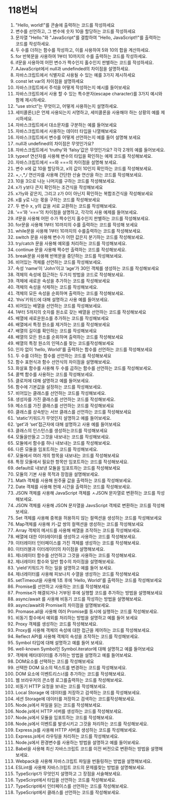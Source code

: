 # 118번뇌

1. "Hello, world!"를 콘솔에 출력하는 코드를 작성하세요
2. 변수를 선언하고, 그 변수에 숫자 10을 할당하는 코드를 작성하세요
3. 문자열 "Hello."와 "JavaScript"를 결합하여 "Hello, JavaScript!!"를 출력하는 코드를 작성하세요.
4. 두 수를 더하는 함수를 작성하고, 이를 사용하여 5와 10의 합을 계산하세요.
5. for 반복문을 사용하여 1부터 10까지의 수를 출력하는 코드를 작성하세요.
6. if문을 사용하여 어떤 변수가 짝수인지 홀수인지 판별하는 코드를 작성하세요.
7. AJavaScript에서 null과 undefinded의 차이점을 설명하세요.
8. 자바스크립트에서 식별자로 사용될 수 있는 예를 3가지 제시하세요
9. const let var의 차이점을 설명하세요
10. 자바스크립트에서 주석을 어떻게 작성하는지 예시를 들어보세요
11. 자바스크립트에서 사용 할 수 있는 특수분자(escape character)를 3가지 예시와 함께 제시하세요.
12. “use strict”는 무엇이고, 어떻게 사용하는지 설명하세요.
13. 세미콜론(;)은 언제 사용되는지 서명하고, 세미콜론을 사용해야 하는 상황의 예를 제시하세요.
14. 자바스크립트에서 대소문자를 구분하는 예를 들어보세요
15. 자바스크립트에서 사용하는 데이터 타입을 나열해보세요
16. 자바스크립트에서 변수를 어떻게 선언하는지 예를 들어 설명해 보세요
17. null과 undefined의 차이점은 무엇인가요?
18. 자바스크립트에서 ‘truthy’와 ‘falsy’값은 무엇인가요? 각각 2개의 예를 들어보세요.
19. typeof 연산자를 사용해 변수의 타입을 확인하는 예제 코드를 작성해보세요.
20. 자바스크립트에서 ==와 ===의 차이점을 설명해 보세요.
21. 변수 x에 값 10을 할당하고, x의 값이 10인지 확인하는 코드를 작성해보세요.
22. +,-,\*,/ 연산자를 사용해 간단한 산술 연산을 하는 코드를 작성해보세요.
23. 10을 3으로 나눈 나머지를 구하는 코드를 작성해보세요.
24. x가 y보다 큰지 확인하는 조건식을 작성해보세요
25. x가y와 같은지, 그리고 z가 0이 아닌지 확인하는 복합조건식을 작성해보세요
26. x를 y로 나눈 몫을 구하는 코드를 작성해보세요
27. 두 변수 x, y의 값을 서로 교환하는 코드를 작성해보세요.
28. ‘==’와 ‘===’의 차이점을 설명하고, 각각의 사용 예제를 들어보세요.
29. if문을 사용해 어떤 수가 짝수인지 홀수인지 판별하는 코드를 작성해보세요.
30. for문을 사용해 1부터 10까지의 수를 출력하는 코드를 작성해 보세요
31. while문을 사용해 1부터 10까지의 수를출력하는 코드를 작성해보세요.
32. switch 문을 사용해 변수가 어떤 값은지 분기하는 코드를 작성해보세요.
33. try/catch 문을 사용해 예외를 처리하는 코드를 작성해보세요.
34. continue 문을 사용해 짝수만 출력하는 코드를 작성해보세요.
35. break문을 사용해 반복문을 중단하는 코드를 작성해보세요.
36. 비어있는 객체를 선언하는 코드를 작성해보세요.
37. 속성 ‘name’이 ‘John’이고 ‘age’가 30인 객체를 생성하는 코드를 작성해보세요
38. 객체의 속성에 접근하는 두가지 방법을 코드로 작성해보세요.
39. 객체에 새로운 속성을 추가하는 코드를 작성해보세요
40. 객체의 속성을 삭제하는 코드를 작성해보세요.
41. 객체의 모든 속성을 순회하며 출력하는 코드를 작성해보세요.
42. ‘this’키워드에 대해 설명하고 사용 예를 들어보세요.
43. 비어있는 배열을 선언하는 코드를 작성해보세요.
44. 1부터 5까지의 숫자를 원소로 갖는 배열을 선언하는 코드를 작성해보세요
45. 배열에 새로운원소를 추가하는 코드를 작성해보세요
46. 배열에서 특정 원소를 제거하는 코드를 작성해보세요
47. 배열의 길이를 확인하는 코드를 작성해보세요
48. 배열의 모든 원소를 순회하며 출력하는 코드를 작성해보세요
49. 배열의 특정 원소의 인덱스를 찾는 코드를작성해보세요
50. 인자 없이 ‘hello, World!’를 출력하는 함수를 선언하는 코드를 작성해보세요
51. 두 수를 더하는 함수를 선언하는 코드를 작성해보세요
52. 함수 표현식과 함수 선언식의 차이점을 설명해보세요.
53. 화살표 함수를 사용해 두 수를 곱하는 함수를 선언하는 코드를 작성해보세요.
54. 콜백 함수를 사용하는 코드를 작성해보세요.
55. 클로저에 대해 설명하고 예를 들어보세요.
56. 함수에 기본값을 설정하는 코드를 작성해보세요.
57. 비어있는 클래스를 선언하는 코드를 작성해보세요.
58. 생성자를 가진 클래스를 선언하는 코드를 작성해보세요.
59. 메소드를 가진 클래스를 선언하는 코드를 작성해보세요
60. 클래스를 상속받는 서브 클래스를 선언하는 코드를 작성해보세요
61. ‘static’키워드가 무엇인지 설명하고 예를 들어보세요.
62. ‘get’과 ‘set’접근자에 대해 설명하고 사용 예를 들어보세요
63. 클래스의 인스턴스를 생성하는코드를 작성해보세요
64. 모듈을만들고 그것을 내보내는 코드를 작성해보세요.
65. 모듈에서 함수를 하나 내보내는 코드를 작성해보세요.
66. 다른 모듈을 임포트하는 코드를 작성해보세요.
67. 모듈에서 여러 개의 항목을 내보내는 코드를 작성해보세요
68. 특정 모듈에서 필요한 항목만 임포트하는 코드를 작성해보세요.
69. default로 내보낸 모듈을 임포트하는 코드를 작성해보세요
70. 모듈의 기본 사용 목적과 장점을 설명해보세요.
71. Math 객체를 사용해 원주율 값을 출력하는 코드를 작성해보세요.
72. Date 객체를 사용해 현재 시간을 출력하는 코드를 작성해보세요.
73. JSON 객체를 사용해 JavaScript 객체를 ㅅJSON 문자열로 변환하는 코드를 작성해보세요.
74. JSON 객체를 사용해 JSON 문자열을 JavsScript 객체로 변환하는 코드를 작성해보세요.
75. Set 객체를 사용해 중복을 허용하지 않는 컬렉션을 생성하는 코드를 작성해보세요
76. Map객체를 사용해 키-값 쌍의 컬렉션을 생성하는 코드를 작성해보세요
77. Array 객체의 메서드를 사용해 배열을 조작하는 코드를 작성해보세요.
78. 배열에 대한 이터레이터를 생성하고 사용하는 코드를 작성해보세요.
79. 이터레이터 인터페이스를 가진 객체를 생성하는 코드를 작성해보세요.
80. 이터러블과 이터레이터의 차이점을 설명해보세요.
81. 제너레이터 함수를 선언하고 그것을 사용하는 코드를 작성해보세요.
82. 제너레이터 함수와 일반 함수의 차이점을 설명해보세요.
83. ‘yield’키워드가 하는 일을 설명하고 예를 들어 보세요.
84. 제너레이터를 사용해 피보나치 수열을 생성하는 코드를 작성해보세요
85. setTimeout을 사용해 1초 후에 ‘Hello, World!’를 출력하는 코드를 작성해보세요
86. Promise를 선언하고 사용하는 코드를 작성해보세요
87. Promise가 해결되거나 거부된 후에 실행할 코드를 추가하는 방법을 설명해보세요
88. async/await 를 사용해 비동기 코드를 작성하는 방법을 설명해보세요.
89. async/await와 Promise의 차이점을 설명해보세요.
90. Promase.all을 사용해 여러 Promise를 동시에 실행하는 코드를 작성해보세요.
91. 비동기 함수에서 예외를 처리하는 방법을 설명하고 예를 들어 보세요
92. Proxy 객체를 생성하는 코드를 작성해보세요.
93. Proxy를 사용해 객체의 속성에 대한 접근을 제어하는 코드를 작성해보세요.
94. Reflect API를 사용해 객체의 속성을 조작하는 코드를 작성해보세요.
95. Symbol 타입에 대해 설명하고 예를 들어 보세요.
96. well-known Symbol인 Symbol.iterator에 대해 설명하고 예를 들어보세요
97. 객체에 메타데이터를 추가하는 방법을 설명하고 예를 들어보세요.
98. DOM요소를 선택하는 코드를 작성해보세요
99. 선택한 DOM 요소의 텍스트를 변경하는 코드를 작성해보세요.
100. DOM 요소에 이벤트리스너를 추가하는 코드를 작성해보세요.
101. 웹 브라우저의 콘소렝 로그를출력하는 코드를 작성해보세요.
102. 비동기 HTTP 요청을 보내는 코드를 작성해보세요.
103. Local Storage 에 데이터를 저장하고 검색하는 코드를 작성해보세요.
104. 세션 Storage에 데이터를 저장하고 검색하는 코드를작성해보세요.
105. Node.js에서 파일을 읽는 코드를 작성해보세요.
106. Node.js에서 HTTP 서버를 생성하는 코드를 작성해보세요.
107. Node.js에서 모듈을 임포트하는 코드를 작성해보세요.
108. Node.js에서 이벤트를 발생시키고 그것을 처리하는 코드를 작성해보세요.
109. Express.js를 사용해 HTTP 서버를 생성하는 코드를 작성해보세요.
110. Express.js에서 라우팅을 처리하는 코드를 작성해보세요.
111. Node.js에서 환경변수를 사용하는 방법을 설명하고 예를 들어보세요.
112. Babel을 사용해 최신 자바스크립트 코드를 이전 버전으로 변환하는 방법을 설명해보세요.
113. Webpack을 사용해 자바스크립트 파일을 번들링하는 방법을 설명해보세요.
114. ESLint를 사용해 자바스크립트 코드의 문제를찾는 방법을 설명해보세요.
115. TypeScript가 무엇인지 설명하고 그 장점을 서술해보세요.
116. TypeScirpt에서 타입을 선언하는 코드를 작성해보세요.
117. TypeScript에서 인터페이스를 선언하는 코드를 작성해보세요.
118. TypeScript에서 클래스를 선언하는 코드를 작성해보세요.
